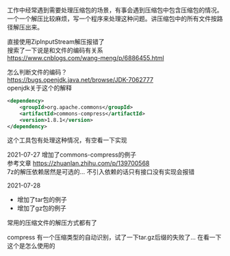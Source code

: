 工作中经常遇到需要处理压缩包的场景，有事会遇到压缩包中包含压缩包的情况。一个一个解压比较麻烦，写一个程序来处理这种问题。讲压缩包中的所有文件按路径解压出来。

直接使用ZipInputStream解压报错了  
搜索了一下说是和文件的编码有关系  
https://www.cnblogs.com/wang-meng/p/6886455.html

怎么判断文件的编码？  
https://bugs.openjdk.java.net/browse/JDK-7062777  
openjdk关于这个的解释

```xml
<dependency>
    <groupId>org.apache.commons</groupId>
    <artifactId>commons-compress</artifactId>
    <version>1.8.1</version>
</dependency>
```
这个工具包有处理这种情况，有空看一下实现

2021-07-27 增加了commons-compress的例子  
参考文章 https://zhuanlan.zhihu.com/p/139700568  
7z的解压依赖居然是可选的... 不引入依赖的话只有接口没有实现会报错  

2021-07-28 
- 增加了tar包的例子
- 增加了gz包的例子

常用的压缩文件的解压方式都有了  

compress 有一个压缩类型的自动识别，试了一下tar.gz后缀的失败了...
在看一下这个是怎么使用的
